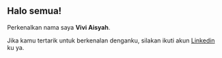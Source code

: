 ## Halo semua!

Perkenalkan nama saya **Vivi Aisyah**. <br>

Jika kamu tertarik untuk berkenalan denganku, silakan ikuti akun [Linkedin](https://www.linkedin.com/in/vivi-aisyah-842aa620b/) ku ya.

<!--
**cutesoo/cutesoo** is a ✨ _special_ ✨ repository because its `README.md` (this file) appears on your GitHub profile.

Here are some ideas to get you started:

- 🔭 I’m currently working on ...
- 🌱 I’m currently learning ...
- 👯 I’m looking to collaborate on ...
- 🤔 I’m looking for help with ...
- 💬 Ask me about ...
- 📫 How to reach me: ...
- 😄 Pronouns: ...
- ⚡ Fun fact: ...
-->
